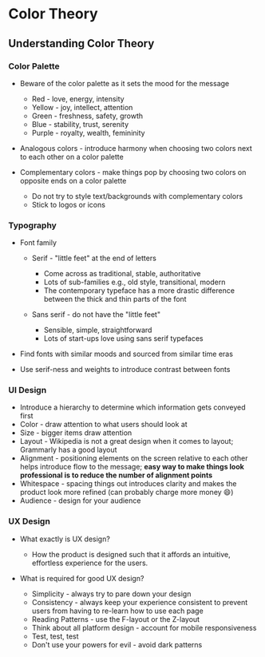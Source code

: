 # Color Theory

## Understanding Color Theory

### Color Palette

- Beware of the color palette as it sets the mood for the message

  - Red - love, energy, intensity
  - Yellow - joy, intellect, attention
  - Green - freshness, safety, growth
  - Blue - stability, trust, serenity
  - Purple - royalty, wealth, femininity

- Analogous colors - introduce harmony when choosing two colors next to each other on a color palette

- Complementary colors - make things pop by choosing two colors on opposite ends on a color palette

  - Do not try to style text/backgrounds with complementary colors
  - Stick to logos or icons

### Typography

- Font family

  - Serif - "little feet" at the end of letters

    - Come across as traditional, stable, authoritative
    - Lots of sub-families e.g., old style, transitional, modern
    - The contemporary typeface has a more drastic difference between the thick and thin parts of the font

  - Sans serif - do not have the "little feet"

    - Sensible, simple, straightforward
    - Lots of start-ups love using sans serif typefaces

- Find fonts with similar moods and sourced from similar time eras

- Use serif-ness and weights to introduce contrast between fonts

### UI Design

- Introduce a hierarchy to determine which information gets conveyed first
- Color - draw attention to what users should look at
- Size - bigger items draw attention
- Layout - Wikipedia is not a great design when it comes to layout; Grammarly has a good layout
- Alignment - positioning elements on the screen relative to each other helps introduce flow to the message; **easy way to make things look professional is to reduce the number of alignment points**
- Whitespace - spacing things out introduces clarity and makes the product look more refined (can probably charge more money :smile:)
- Audience - design for your audience

### UX Design

- What exactly is UX design?

  - How the product is designed such that it affords an intuitive, effortless experience for the users.

- What is required for good UX design?

  - Simplicity - always try to pare down your design
  - Consistency - always keep your experience consistent to prevent users from having to re-learn how to use each page
  - Reading Patterns - use the F-layout or the Z-layout
  - Think about all platform design - account for mobile responsiveness
  - Test, test, test
  - Don't use your powers for evil - avoid dark patterns
